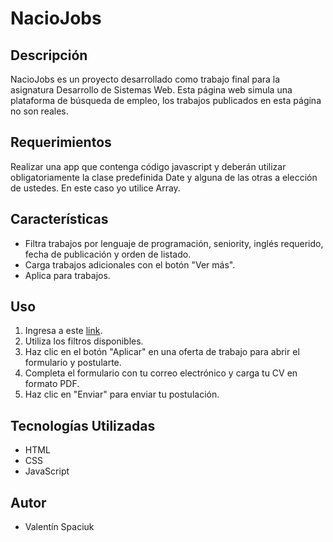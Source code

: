 # NacioJobs

## Descripción
NacioJobs es un proyecto desarrollado como trabajo final para la asignatura Desarrollo de Sistemas Web. Esta página web simula una plataforma de búsqueda de empleo, los trabajos publicados en esta página no son reales.

## Requerimientos
Realizar una app que contenga código javascript y deberán utilizar obligatoriamente la clase predefinida Date y alguna de las otras a elección de ustedes.
En este caso yo utilice Array.

## Características
- Filtra trabajos por lenguaje de programación, seniority, inglés requerido, fecha de publicación y orden de listado.
- Carga trabajos adicionales con el botón "Ver más".
- Aplica para trabajos.

## Uso
1. Ingresa a este <a href="https://valentin-spaciuk.github.io/NacioJobs/" target="_blank">link</a>.
2. Utiliza los filtros disponibles.
3. Haz clic en el botón "Aplicar" en una oferta de trabajo para abrir el formulario y postularte.
4. Completa el formulario con tu correo electrónico y carga tu CV en formato PDF.
5. Haz clic en "Enviar" para enviar tu postulación.

## Tecnologías Utilizadas
- HTML
- CSS
- JavaScript

## Autor
- Valentín Spaciuk
